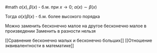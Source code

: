 #math 
$\alpha(x),\beta(x)$ - б.м. при $x \rightarrow 0$; $\alpha(x) \sim \beta(x)$

Тогда $\alpha(x) \beta(x)$ - б.м. более высокого порядка


Можно заменить бесконечно малое на другое бесконечно малое в произведении
Заменить в разности нельзя 



[[Сравнение бесконечно малых и бесконечно больших]]
[[Отношение эквивалентности в математике]]